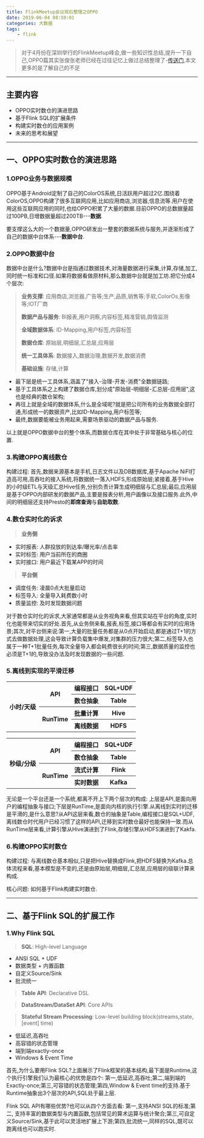 ```yaml
---
title: FlinkMeetup会议观后整理之OPPO
date: 2019-06-04 08:59:01
categories: 大数据
tags: 
    - flink
---
```

> 对于4月份在深圳举行的FlinkMeetup峰会,做一些知识性总结,提升一下自己,OPPO篇其实张俊张老师已经在过往记忆上做过总结整理了-[传送门](https://mp.weixin.qq.com/s/ZZaaN0ubQgLqFwTiySi8UQ),本文更多的是了解自己的不足

---

## 主要内容
- OPPO实时数仓的演进思路
- 基于Flink SQL的扩展条件
- 构建实时数仓的应用案例
- 未来的思考和展望

---
<!-- more -->
## 一、OPPO实时数仓的演进思路
### 1.OPPO业务与数据规模
OPPO基于Android定制了自己的ColorOS系统,日活跃用户超过2亿.围绕着ColorOS,OPPO构建了很多互联网应用,比如应用商店,浏览器,信息流等.用户在使用这些互联网应用的同时,也给OPPO积累了大量的数据.目前OPPO的总数据量超过100PB,日增数据量超过200TB---**数据**.

要支撑这么大的一个数据量,OPPO研发出一整套的数据系统与服务,并逐渐形成了自己的数据中台体系---**数据中台**.

### 2.OPPO数据中台
数据中台是什么?数据中台是指通过数据技术,对海量数据进行采集,计算,存储,加工,同时统一标准和口径.如果将数据看做原材料,那么数据中台就是加工坊.把它分成4个层次:
> **业务支撑**: 应用商店,浏览器,广告等;生产,品质,销售等;手软,ColorOs,影像等;IOT厂商
> 
> **数据产品与服务**: BI报表,用户洞察,内容标签,精准营销,舆情监测
> 
> **全域数据体系**: ID-Mapping,用户标签,内容标签
> 
> **数据仓库**: 原始层,明细层,汇总层,应用层
> 
> **统一工具体系**: 数据接入,数据治理,数据开发,数据消费
>
> **基础设施**: 存储,计算

- 最下层是统一工具体系,涵盖了"接入-治理-开发-消费"全数据链路;
- 基于工具体系之上构建了数据仓库,划分成"原始层-明细层-汇总层-应用层",这也是经典的数仓架构;
- 再往上就是全域的数据体系,什么是全域呢?就是把公司所有的业务数据全部打通,形成统一的数据资产,比如ID-Mapping,用户标签等;
- 最终,数据要能被业务用起来,需要场景驱动的数据产品与服务.

以上就是OPPO数据中台的整个体系,而数据仓库在其中处于非常基础与核心的位置.

### 3.构建OPPO离线数仓
构建过程: 首先,数据来源基本是手机,日志文件以及DB数据库,基于Apache NiFI打造高可用,高吞吐的接入系统,将数据统一落入HDFS,形成原始层;紧接着,基于Hive的小时级ETL与天级汇总Hive任务,分别负责计算生成明细层与汇总层;最后,应用层是基于OPPO内部研发的数据产品,主要是报表分析,用户画像以及接口服务.此外,中间的明细层还支持Presto的**即席查询**与**自助取数**.

### 4.数仓实时化的诉求
> **业务侧**

- 实时报表: 人群投放的到达率/曝光率/点击率
- 实时标签: 用户当前所在的商圈
- 实时接口: 用户最近下载某APP的时间
 
> **平台侧**

- 调度任务: 凌晨0点大批量启动
- 标签导入: 全量导入耗费数小时
- 质量监控: 及时发现数据问题

对于数仓实时化的诉求,大家通常都是从业务视角来看,但其实站在平台的角度,实时化也能带来切实的好处.首先,从业务侧来看,报表,标签,接口等都会有实时的应用场景;其次,对平台侧来说:第一,大量的批量任务都是从0点开始启动,都是通过T+1的方式去做数据处理,这会导致计算负载集中爆发,对集群的压力很大;第二,标签导入也属于一种T+1批量任务,每次全量导入都会耗费很长的时间;第三,数据质量的监控也必须是T+1的,导致没办法及时发现数据的一些问题.

### 5.离线到实现的平滑迁移
<table>
    <tr>
        <th rowspan="4">小时/天级</th>
        <th rowspan="2">API</th>
        <th>编程接口</th>
        <th>SQL+UDF</th>
    </tr>
    <tr>
        <th>数仓抽象</th>
        <th>Table</th>
    </tr>
    <tr>
        <th rowspan="2">RunTime</th>
        <th>批量计算</th>
        <th>Hive</th>
    </tr>
    <tr>
        <th>离线数据</th>
        <th>HDFS</th>
    </tr>
</table>
<table>
    <tr>
        <th rowspan="4">秒级/分级</th>
        <th rowspan="2">API</th>
        <th>编程接口</th>
        <th>SQL+UDF</th>
    </tr>
    <tr>
        <th>数仓抽象</th>
        <th>Table</th>
    </tr>
    <tr>
        <th rowspan="2">RunTime</th>
        <th>流式计算</th>
        <th>Flink</th>
    </tr>
    <tr>
        <th>实时数据</th>
        <th>Kafka</th>
    </tr>
</table>
无论是一个平台还是一个系统,都离不开上下两个层次的构成: 上层是API,是面向用户的编程抽象与接口;下层是RunTime,是面向内核的执行引擎.从离线到实时的迁移是平滑的,是什么意思?从API这层来看,数仓的抽象是Table,编程接口是SQL+UDF,离线数仓时代用户已经习惯了这样的API,迁移到实时数仓最好也能保持一致.而从RunTime层来看,计算引擎从Hive演进到了Flink,存储引擎从HDFS演进到了Kakfa.

### 6.构建OPPO实时数仓
构建过程: 与离线数仓基本相似,只是把Hive替换成Flink,把HDFS替换为Kafka.总体流程来看,基本模型是不变的,还是由原始层,明细层,汇总层,应用层的级联计算来构成.

核心问题: 如何基于Flink构建实时数仓.

---
## 二、基于Flink SQL的扩展工作
### 1.Why Flink SQL
> **SQL**: High-level Language
>
- ANSI SQL + UDF
- 数据类型 + 内置函数
- 自定义Source/Sink
- 批流统一

> **Table API**: Declarative DSL

> **DataStream/DataSet API**: Core APIs

> **Stateful Stream Processing**: Low-level building block(streams,state,[event] time)
>
- 低延迟,高吞吐
- 高容错的状态管理
- 端到端exactly-once
- Windows & Event Time

首先,为什么要用Flink SQL?上面展示了Flink框架的基本结构,最下面是Runtime,这个执行引擎我们认为最核心的优势是四个: 第一,低延迟,高吞吐;第二,端到端的Exactly-once;第三,可容错的状态管理;第四,Window & Event time的支持.基于Runtime抽象出3个层次的API,SQL处于最上层.

Flink SQL API有哪些优势?也可以从四个方面去看: 第一,支持ANSI SQL的标准;第二, 支持丰富的数据类型与内置函数,包括常见的算术运算与统计聚合;第三,可自定义Source/Sink,基于此可以灵活地扩展上下游;第四,批流统一,同样的SQL,既可以跑离线也可以跑实时.

